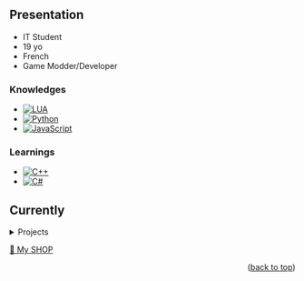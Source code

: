 <a name="readme-top"></a>

## Presentation
- IT Student
- 19 yo
- French
- Game Modder/Developer
### Knowledges
* [![LUA][LUA]][LUA-url]
* [![Python][Python]][Python-url]
* [![JavaScript][JavaScript]][JavaScript-url]

### Learnings
* [![C++][C++]][C++-url]
* [![C#][C#]][C#-url]

## Currently
<!-- TABLE OF CONTENTS -->
<details>
  <summary>Projects</summary>
  <ol>
    <li><a href="https://discord.gg/PrQvNGzAaT">🤠 Read Dead Confidential</a></li>
    <li><a href="https://discord.gg/uQM5jQe37U">🤖 NiXCity Community</a></li>
  </ol>
</details>

<a href="https://aide-serveur.fr/ressources/authors/sarbatore.157936/">🛒 My SHOP</a>

<p align="right">(<a href="#readme-top">back to top</a>)</p>

<!-- MARKDOWN LINKS & IMAGES -->
[contributors-shield]: https://img.shields.io/github/contributors/othneildrew/Best-README-Template.svg?style=for-the-badge
[contributors-url]: https://github.com/othneildrew/Best-README-Template/graphs/contributors
[forks-shield]: https://img.shields.io/github/forks/othneildrew/Best-README-Template.svg?style=for-the-badge
[forks-url]: https://github.com/othneildrew/Best-README-Template/network/members
[stars-shield]: https://img.shields.io/github/stars/othneildrew/Best-README-Template.svg?style=for-the-badge
[stars-url]: https://github.com/othneildrew/Best-README-Template/stargazers
[issues-shield]: https://img.shields.io/github/issues/othneildrew/Best-README-Template.svg?style=for-the-badge
[issues-url]: https://github.com/othneildrew/Best-README-Template/issues
[license-shield]: https://img.shields.io/github/license/othneildrew/Best-README-Template.svg?style=for-the-badge
[license-url]: https://github.com/othneildrew/Best-README-Template/blob/master/LICENSE.txt
[linkedin-shield]: https://img.shields.io/badge/-LinkedIn-black.svg?style=for-the-badge&logo=linkedin&colorB=555
[linkedin-url]: https://linkedin.com/in/othneildrew
[product-screenshot]: images/screenshot.png
[LUA]: https://img.shields.io/badge/LUA-000000?style=for-the-badge&logo=lua&logoColor=051E8B
[LUA-url]: https://nextjs.org/
[Python]: https://img.shields.io/badge/Python-000000?style=for-the-badge&logo=python&logoColor=035DC5
[Python-url]: https://reactjs.org/
[JavaScript]: https://img.shields.io/badge/JavaScript-000000?style=for-the-badge&logo=javascript&logoColor=FFE300
[JavaScript-url]: https://vuejs.org/
[C++]: https://img.shields.io/badge/C++-000000?style=for-the-badge&logo=c%2B%2B&logoColor=035DC5
[C++-url]: https://angular.io/
[C#]: https://img.shields.io/badge/CSharp-000000?style=for-the-badge&logo=csharp&logoColor=713A8F
[C#-url]: https://svelte.dev/
